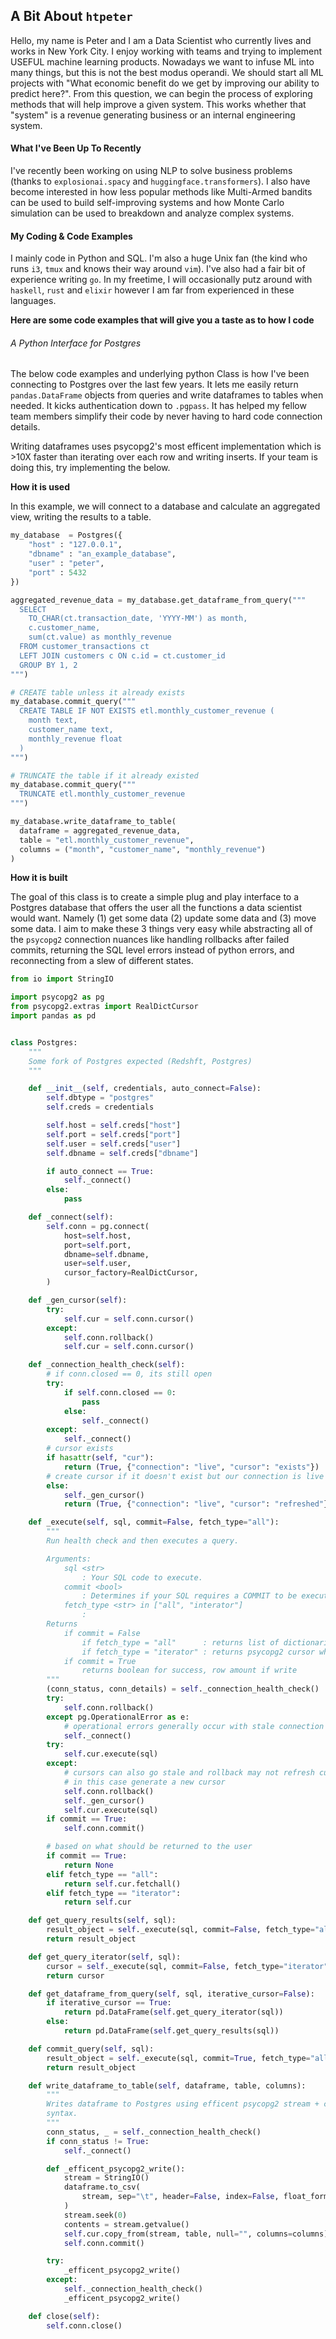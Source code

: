 ## A Bit About `htpeter`

Hello, my name is Peter and I am a Data Scientist who currently lives and works in New York City. I enjoy working with teams and trying to implement USEFUL machine learning products. Nowadays we want to infuse ML into many things, but this is not the best modus operandi. We should start all ML projects with "What economic benefit do we get by improving our ability to predict here?". From this question, we can begin the process of exploring methods that will help improve a given system. This works whether that "system" is a revenue generating business or an internal engineering system.


#### What I've Been Up To Recently
I've recently been working on using NLP to solve business problems (thanks to `explosionai.spacy` and `huggingface.transformers`). I also have become interested in how less popular methods like Multi-Armed bandits can be used to build self-improving systems and how Monte Carlo simulation can be used to breakdown and analyze complex systems. 


#### My Coding & Code Examples

I mainly code in Python and SQL. I'm also a huge Unix fan (the kind who runs `i3`, `tmux` and knows their way around `vim`). I've also had a fair bit of experience writing `go`. In my freetime, I will occasionally putz around with `haskell`, `rust` and `elixir` however I am far from experienced in these languages.

**Here are some code examples that will give you a taste as to how I code**

###### A Python Interface for Postgres 

The below code examples and underlying python Class is how I've been connecting to Postgres over the last few years. It lets me easily return `pandas.DataFrame` objects from queries and write dataframes to tables when needed. It kicks authentication down to `.pgpass`. It has helped my fellow team members simplify their code by never having to hard code connection details.

Writing dataframes uses psycopg2's most efficent implementation which is >10X faster than iterating over each row and writing inserts. If your team is doing this, try implementing the below.

**How it is used**

In this example, we will connect to a database and calculate an aggregated view, writing the results to a table. 
```python
my_database  = Postgres({
    "host" : "127.0.0.1",
    "dbname" : "an_example_database",
    "user" : "peter",
    "port" : 5432
})

aggregated_revenue_data = my_database.get_dataframe_from_query("""
  SELECT 
    TO_CHAR(ct.transaction_date, 'YYYY-MM') as month,
    c.customer_name,
    sum(ct.value) as monthly_revenue
  FROM customer_transactions ct 
  LEFT JOIN customers c ON c.id = ct.customer_id
  GROUP BY 1, 2
""")

# CREATE table unless it already exists
my_database.commit_query("""
  CREATE TABLE IF NOT EXISTS etl.monthly_customer_revenue (
    month text,
    customer_name text,
    monthly_revenue float
  )
""")

# TRUNCATE the table if it already existed
my_database.commit_query("""
  TRUNCATE etl.monthly_customer_revenue
""")

my_database.write_dataframe_to_table(
  dataframe = aggregated_revenue_data,
  table = "etl.monthly_customer_revenue",
  columns = ("month", "customer_name", "monthly_revenue")
)
```

**How it is built**

The goal of this class is to create a simple plug and play interface to a Postgres database that offers the user all the functions a data scientist would want. Namely (1) get some data (2) update some data and (3) move some data. I aim to make these 3 things very easy while abstracting all of the `psycopg2` connection nuances like handling rollbacks after failed commits, returning the SQL level errors instead of python errors, and reconnecting from a slew of different states.

```python
from io import StringIO

import psycopg2 as pg
from psycopg2.extras import RealDictCursor
import pandas as pd


class Postgres:
    """
    Some fork of Postgres expected (Redshft, Postgres)
    """

    def __init__(self, credentials, auto_connect=False):
        self.dbtype = "postgres"
        self.creds = credentials

        self.host = self.creds["host"]
        self.port = self.creds["port"]
        self.user = self.creds["user"]
        self.dbname = self.creds["dbname"]

        if auto_connect == True:
            self._connect()
        else:
            pass

    def _connect(self):
        self.conn = pg.connect(
            host=self.host,
            port=self.port,
            dbname=self.dbname,
            user=self.user,
            cursor_factory=RealDictCursor,
        )

    def _gen_cursor(self):
        try:
            self.cur = self.conn.cursor()
        except:
            self.conn.rollback()
            self.cur = self.conn.cursor()

    def _connection_health_check(self):
        # if conn.closed == 0, its still open
        try:
            if self.conn.closed == 0:
                pass
            else:
                self._connect()
        except:
            self._connect()
        # cursor exists
        if hasattr(self, "cur"):
            return (True, {"connection": "live", "cursor": "exists"})
        # create cursor if it doesn't exist but our connection is live
        else:
            self._gen_cursor()
            return (True, {"connection": "live", "cursor": "refreshed"})

    def _execute(self, sql, commit=False, fetch_type="all"):
        """
        Run health check and then executes a query.

        Arguments:
            sql <str>
                : Your SQL code to execute.
            commit <bool>
                : Determines if your SQL requires a COMMIT to be executed afterwards.
            fetch_type <str> in ["all", "interator"]
                :
        Returns
            if commit = False
                if fetch_type = "all"      : returns list of dictionaries for each row in your query result.
                if fetch_type = "iterator" : returns psycopg2 cursor which can be treated as an iterator of list of dicts.
            if commit = True
                returns boolean for success, row amount if write
        """
        (conn_status, conn_details) = self._connection_health_check()
        try:
            self.conn.rollback()
        except pg.OperationalError as e:
            # operational errors generally occur with stale connection
            self._connect()
        try:
            self.cur.execute(sql)
        except:
            # cursors can also go stale and rollback may not refresh cursor,
            # in this case generate a new cursor
            self.conn.rollback()
            self._gen_cursor()
            self.cur.execute(sql)
        if commit == True:
            self.conn.commit()

        # based on what should be returned to the user
        if commit == True:
            return None
        elif fetch_type == "all":
            return self.cur.fetchall()
        elif fetch_type == "iterator":
            return self.cur

    def get_query_results(self, sql):
        result_object = self._execute(sql, commit=False, fetch_type="all")
        return result_object

    def get_query_iterator(self, sql):
        cursor = self._execute(sql, commit=False, fetch_type="iterator")
        return cursor

    def get_dataframe_from_query(self, sql, iterative_cursor=False):
        if iterative_cursor == True:
            return pd.DataFrame(self.get_query_iterator(sql))
        else:
            return pd.DataFrame(self.get_query_results(sql))

    def commit_query(self, sql):
        result_object = self._execute(sql, commit=True, fetch_type="all")
        return result_object

    def write_dataframe_to_table(self, dataframe, table, columns):
        """
        Writes dataframe to Postgres using efficent psycopg2 stream + cursor.copy_from
        syntax.
        """
        conn_status, _ = self._connection_health_check()
        if conn_status != True:
            self._connect()

        def _efficent_psycopg2_write():
            stream = StringIO()
            dataframe.to_csv(
                stream, sep="\t", header=False, index=False, float_format="%.0f"
            )
            stream.seek(0)
            contents = stream.getvalue()
            self.cur.copy_from(stream, table, null="", columns=columns)
            self.conn.commit()

        try:
            _efficent_psycopg2_write()
        except:
            self._connection_health_check()
            _efficent_psycopg2_write()

    def close(self):
        self.conn.close()
```

